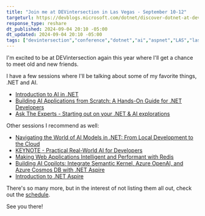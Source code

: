 ```yaml
---
title: "Join me at DEVintersection in Las Vegas - September 10-12"
targeturl: https://devblogs.microsoft.com/dotnet/discover-dotnet-at-dev-intersection-las-vegas-2024/
response_type: reshare
dt_published: 2024-09-04 20:10 -05:00
dt_updated: 2024-09-04 20:10 -05:00
tags: ["devintersection","conference","dotnet","ai","aspnet","LAS","lasvegas","desert"]
---
```


I'm excited to be at DEVintersection again this year where I'll get a chance to meet old and new friends.

I have a few sessions where I'll be talking about some of my favorite things, .NET and AI.

- [Introduction to AI in .NET](https://www.devintersection.com/#!/session/An%20Introduction%20to%20AI%20in%20.NET/6788)
- [Building AI Applications from Scratch: A Hands-On Guide for .NET Developers](https://www.devintersection.com/#!/session/Building%20AI%20Applications%20from%20Scratch:%20A%20Hands-On%20Guide%20for%20.NET%20Developers/6789)
- [Ask The Experts - Starting out on your .NET & AI explorations](https://www.devintersection.com/#!/session/Ask%20The%20Experts%20-%20Starting%20out%20on%20your%20.NET%20&%20AI%20explorations/7023)

Other sessions I recommend as well:

- [Navigating the World of AI Models in .NET: From Local Development to the Cloud](https://www.devintersection.com/#!/session/Navigating%20the%20World%20of%20AI%20Models%20in%20.NET:%20From%20Local%20Development%20to%20the%20Cloud/7022)
- [KEYNOTE - Practical Real-World AI for Developers](https://www.devintersection.com/#!/session/KEYNOTE%20-%20Practical%20Real-World%20AI%20for%20Developers/6986)
- [Making Web Applications Intelligent and Performant with Redis](https://www.devintersection.com/#!/session/Making%20Web%20Applications%20Intelligent%20and%20Performant%20with%20Redis/6982)
- [Building AI Copilots: Integrate Semantic Kernel, Azure OpenAI, and Azure Cosmos DB with .NET Aspire](https://www.devintersection.com/#!/session/Building%20AI%20Copilots:%20Integrate%20Semantic%20Kernel,%20Azure%20OpenAI,%20and%20Azure%20Cosmos%20DB%20with%20.NET%20Aspire/6960)
- [Introduction to .NET Aspire](https://www.devintersection.com/#!/session/Introduction%20to%20.NET%20Aspire/6964)

There's so many more, but in the interest of not listing them all out, check out the [schedule](https://www.devintersection.com/#!/sessions).

See you there!
